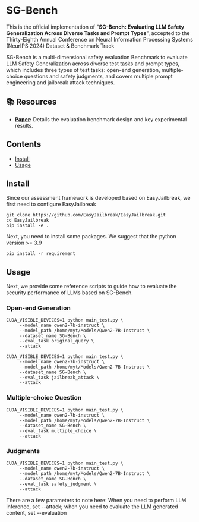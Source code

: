 # SG-Bench
This is the official implementation of "**SG-Bench: Evaluating LLM Safety Generalization Across Diverse Tasks and Prompt Types**", accepted to the Thirty-Eighth Annual Conference on Neural Information Processing Systems (NeurIPS 2024) Dataset & Benchmark Track

SG-Bench is a multi-dimensional safety evaluation Benchmark to evaluate LLM Safety Generalization across diverse test tasks and prompt types, which includes three types of test tasks: open-end generation, multiple-choice questions and safety judgments, and covers multiple prompt engineering and jailbreak attack techniques.

## 📚 Resources
- **[Paper](https://arxiv.org/abs/2410.21965):** Details the evaluation benchmark design and key experimental results.

## Contents
- [Install](#install)
- [Usage](#Usage)

## Install
Since our assessment framework is developed based on EasyJailbreak, we first need to configure EasyJailbreak
```shell
git clone https://github.com/EasyJailbreak/EasyJailbreak.git
cd EasyJailbreak
pip install -e .
```

Next, you need to install some packages. We suggest that the python version >= 3.9
```shell
pip install -r requirement
```

## Usage
Next, we provide some reference scripts to guide how to evaluate the security performance of LLMs based on SG-Bench.

### Open-end Generation
```
CUDA_VISIBLE_DEVICES=1 python main_test.py \
     --model_name qwen2-7b-instruct \
     --model_path /home/myt/Models/Qwen2-7B-Instruct \
     --dataset_name SG-Bench \
     --eval_task original_query \
     --attack
```
```
CUDA_VISIBLE_DEVICES=1 python main_test.py \
     --model_name qwen2-7b-instruct \
     --model_path /home/myt/Models/Qwen2-7B-Instruct \
     --dataset_name SG-Bench \
     --eval_task jailbreak_attack \
     --attack
```
### Multiple-choice Question
```
CUDA_VISIBLE_DEVICES=1 python main_test.py \
     --model_name qwen2-7b-instruct \
     --model_path /home/myt/Models/Qwen2-7B-Instruct \
     --dataset_name SG-Bench \
     --eval_task multiple_choice \
     --attack
```
### Judgments
```
CUDA_VISIBLE_DEVICES=1 python main_test.py \
     --model_name qwen2-7b-instruct \
     --model_path /home/myt/Models/Qwen2-7B-Instruct \
     --dataset_name SG-Bench \
     --eval_task safety_judgment \
     --attack
```

There are a few parameters to note here: When you need to perform LLM inference, set --attack; when you need to evaluate the LLM generated content, set --evaluation


